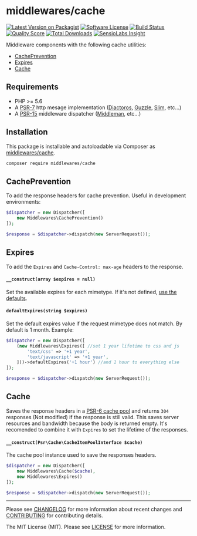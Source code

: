 # middlewares/cache

[![Latest Version on Packagist][ico-version]][link-packagist]
[![Software License][ico-license]](LICENSE)
[![Build Status][ico-travis]][link-travis]
[![Quality Score][ico-scrutinizer]][link-scrutinizer]
[![Total Downloads][ico-downloads]][link-downloads]
[![SensioLabs Insight][ico-sensiolabs]][link-sensiolabs]

Middleware components with the following cache utilities:

* [CachePrevention](#cacheprevention)
* [Expires](#expires)
* [Cache](#cache)

## Requirements

* PHP >= 5.6
* A [PSR-7](https://packagist.org/providers/psr/http-message-implementation) http mesage implementation ([Diactoros](https://github.com/zendframework/zend-diactoros), [Guzzle](https://github.com/guzzle/psr7), [Slim](https://github.com/slimphp/Slim), etc...)
* A [PSR-15](https://github.com/http-interop/http-middleware) middleware dispatcher ([Middleman](https://github.com/mindplay-dk/middleman), etc...)

## Installation

This package is installable and autoloadable via Composer as [middlewares/cache](https://packagist.org/packages/middlewares/cache).

```sh
composer require middlewares/cache
```

## CachePrevention

To add the response headers for cache prevention. Useful in development environments:

```php
$dispatcher = new Dispatcher([
    new Middlewares\CachePrevention()
]);

$response = $dispatcher->dispatch(new ServerRequest());
```

## Expires

To add the `Expires` and `Cache-Control: max-age` headers to the response.

#### `__construct(array $expires = null)`

Set the available expires for each mimetype. If it's not defined, [use the defaults](src/expires_defaults.php).

#### `defaultExpires(string $expires)`

Set the default expires value if the request mimetype does not match. By default is 1 month. Example:

```php
$dispatcher = new Dispatcher([
    (new Middlewares\Expires([ //set 1 year lifetime to css and js
        'text/css' => '+1 year',
        'text/javascript' => '+1 year',
    ]))->defaultExpires('+1 hour') //and 1 hour to everything else
]);

$response = $dispatcher->dispatch(new ServerRequest());
```

## Cache

Saves the response headers in a [PSR-6 cache pool](http://www.php-fig.org/psr/psr-6/) and returns `304` responses (Not modified) if the response is still valid. This saves server resources and bandwidth because the body is returned empty. It's recomended to combine it with `Expires` to set the lifetime of the responses.

#### `__construct(Psr\Cache\CacheItemPoolInterface $cache)`

The cache pool instance used to save the responses headers.

```php
$dispatcher = new Dispatcher([
    new Middlewares\Cache($cache),
    new Middlewares\Expires()
]);

$response = $dispatcher->dispatch(new ServerRequest());
```

---

Please see [CHANGELOG](CHANGELOG.md) for more information about recent changes and [CONTRIBUTING](CONTRIBUTING.md) for contributing details.

The MIT License (MIT). Please see [LICENSE](LICENSE) for more information.

[ico-version]: https://img.shields.io/packagist/v/middlewares/cache.svg?style=flat-square
[ico-license]: https://img.shields.io/badge/license-MIT-brightgreen.svg?style=flat-square
[ico-travis]: https://img.shields.io/travis/middlewares/cache/master.svg?style=flat-square
[ico-scrutinizer]: https://img.shields.io/scrutinizer/g/middlewares/cache.svg?style=flat-square
[ico-downloads]: https://img.shields.io/packagist/dt/middlewares/cache.svg?style=flat-square
[ico-sensiolabs]: https://img.shields.io/sensiolabs/i/e88f1269-386c-480a-b63f-89872c6ae479.svg?style=flat-square

[link-packagist]: https://packagist.org/packages/middlewares/cache
[link-travis]: https://travis-ci.org/middlewares/cache
[link-scrutinizer]: https://scrutinizer-ci.com/g/middlewares/cache
[link-downloads]: https://packagist.org/packages/middlewares/cache
[link-sensiolabs]: https://insight.sensiolabs.com/projects/e88f1269-386c-480a-b63f-89872c6ae479
